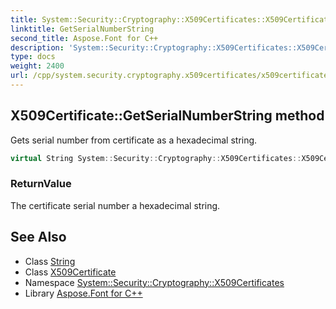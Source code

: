 ```yaml
---
title: System::Security::Cryptography::X509Certificates::X509Certificate::GetSerialNumberString method
linktitle: GetSerialNumberString
second_title: Aspose.Font for C++
description: 'System::Security::Cryptography::X509Certificates::X509Certificate::GetSerialNumberString method. Gets serial number from certificate as a hexadecimal string in C++.'
type: docs
weight: 2400
url: /cpp/system.security.cryptography.x509certificates/x509certificate/getserialnumberstring/
---
```

## X509Certificate::GetSerialNumberString method


Gets serial number from certificate as a hexadecimal string.

```cpp
virtual String System::Security::Cryptography::X509Certificates::X509Certificate::GetSerialNumberString() const
```


### ReturnValue

The certificate serial number a hexadecimal string.

## See Also

* Class [String](../../../system/string/)
* Class [X509Certificate](../)
* Namespace [System::Security::Cryptography::X509Certificates](../../)
* Library [Aspose.Font for C++](../../../)
